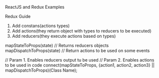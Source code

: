 ReactJS and Redux Examples

Redux Guide
1. Add constans(actions types)
2. Add actions(they return object with types to reducers to be executed)
3. Add reducers(they execute actions based on types)

mapStateToProps(state) // Returns reducers objects
mapDispatchToProps(state) // Return actions to be used on some events

// Param 1. Enables reducers output tu be used  // Param 2. Enables actions to be used in code
connect(mapStateToProps, {action1, action2, action3} || mapDispatchToProps)(Class Name);
